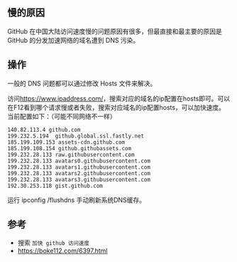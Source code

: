 ## 慢的原因
GitHub 在中国大陆访问速度慢的问题原因有很多，但最直接和最主要的原因是 GitHub 的分发加速网络的域名遭到 DNS 污染。

## 操作
一般的 DNS 问题都可以通过修改 Hosts 文件来解决。

访问<https://www.ipaddress.com/>，搜索对应的域名的ip配置在hosts即可。可以在F12看到哪个请求慢或者失败，搜索对应域名的ip配置hosts，可以加快速度。
当前配置如下：（可能不同网络不一样）
```
140.82.113.4 github.com
199.232.5.194  github.global.ssl.fastly.net
185.199.109.153 assets-cdn.github.com
185.199.108.154 github.githubassets.com
199.232.28.133 raw.githubusercontent.com
199.232.28.133 avatars0.githubusercontent.com
199.232.28.133 avatars1.githubusercontent.com
199.232.28.133 avatars2.githubusercontent.com
199.232.28.133 avatars3.githubusercontent.com
192.30.253.118 gist.github.com
```
运行 ipconfig /flushdns 手动刷新系统DNS缓存。

## 参考
- 搜索 `加快 github 访问速度`
- <https://boke112.com/6397.html>